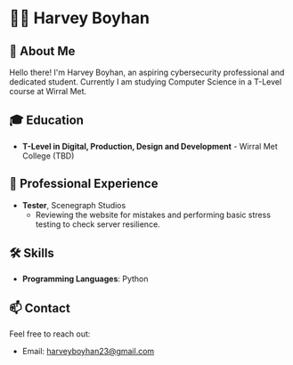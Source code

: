 # 👨‍💻 Harvey Boyhan
 
## 🚀 About Me
 
Hello there! I'm Harvey Boyhan, an aspiring cybersecurity professional and dedicated student. Currently I am studying Computer Science in a T-Level course at Wirral Met.
 
## 🎓 Education
 
- **T-Level in Digital, Production, Design and Development** - Wirral Met College (TBD)
  
 
## 💼 Professional Experience
- **Tester**, Scenegraph Studios
  - Reviewing the website for mistakes and performing basic stress testing to check server resilience.
 
 
## 🛠️ Skills
- **Programming Languages**: Python

## 📫 Contact
Feel free to reach out:
- Email: [harveyboyhan23@gmail.com](mailto:harveyboyhan23@gmail.com)
